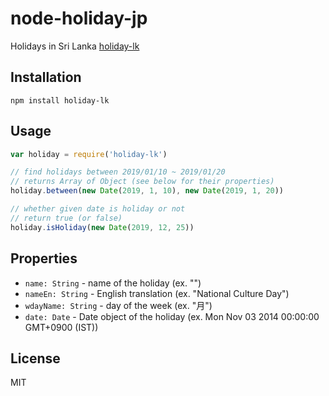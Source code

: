 # node-holiday-jp

Holidays in Sri Lanka [holiday-lk](https://github.com/ngpsanjaya/holiday-lk)

## Installation

```
npm install holiday-lk
```

## Usage

```javascript
var holiday = require('holiday-lk')

// find holidays between 2019/01/10 ~ 2019/01/20
// returns Array of Object (see below for their properties)
holiday.between(new Date(2019, 1, 10), new Date(2019, 1, 20))

// whether given date is holiday or not
// return true (or false)
holiday.isHoliday(new Date(2019, 12, 25))
```

## Properties

* `name: String` - name of the holiday (ex. "")
* `nameEn: String` - English translation (ex. "National Culture Day")
* `wdayName: String` - day of the week (ex. "月")
* `date: Date` - Date object of the holiday (ex. Mon Nov 03 2014 00:00:00 GMT+0900 (IST))

## License

MIT
